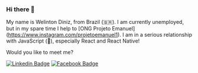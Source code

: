 ### Hi there 👋

My name is Welinton Diniz, from Brazil (🇧🇷). I am currently unemployed, but in my spare time I help to [ONG Projeto Emanuel] (https://www.instagram.com/projetoemanuel1). I am in a serious relationship with JavaScript (💙), especially React and React Native!

Would you like to meet me?

[![Linkedin Badge](https://img.shields.io/badge/-LinkedIn-blue?style=flat-square&logo=Linkedin&logoColor=white&link=https://www.linkedin.com/in/welintondiniz)](https://www.linkedin.com/in/welintondiniz)
[![Facebook Badge](https://img.shields.io/badge/facebook-1877f2?style=flat-square&logo=facebook&logoColor=white&link=https://www.facebook.com/WelintonDiniz)](https://www.facebook.com/WelintonDiniz)

<!--
**tondinizr/tondinizr** is a ✨ _special_ ✨ repository because its `README.md` (this file) appears on your GitHub profile.

Here are some ideas to get you started:

- 🔭 I’m currently working on ...
- 🌱 I’m currently learning ...
- 👯 I’m looking to collaborate on ...
- 🤔 I’m looking for help with ...
- 💬 Ask me about ...
- 📫 How to reach me: ...
- 😄 Pronouns: ...
- ⚡ Fun fact: ...
-->
